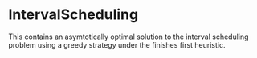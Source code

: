 # IntervalScheduling
This contains an asymtotically optimal solution to the interval scheduling problem using a greedy strategy under the finishes first heuristic.
